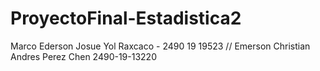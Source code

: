 # ProyectoFinal-Estadistica2
Marco Ederson Josue Yol Raxcaco - 2490 19 19523 // Emerson Christian Andres Perez Chen 2490-19-13220
